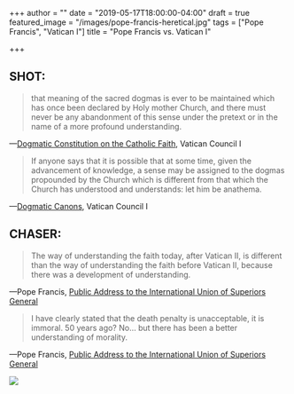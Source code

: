 +++
author = ""
date = "2019-05-17T18:00:00-04:00"
draft = true
featured_image = "/images/pope-francis-heretical.jpg"
tags = ["Pope Francis", "Vatican I"]
title = "Pope Francis vs. Vatican I"

+++
## SHOT:

> that meaning of the sacred dogmas is ever to be maintained which has once been declared by Holy mother Church, and there must never be any abandonment of this sense under the pretext or in the name of a more profound understanding.

—[Dogmatic Constitution on the Catholic Faith](https://www.ewtn.com/library/COUNCILS/V1.HTM#4 "Dogmatic Constitution on the Catholic Faith"), Vatican Council I

> If anyone says that it is possible that at some time, given the advancement of knowledge, a sense may be assigned to the dogmas propounded by the Church which is different from that which the Church has understood and understands: let him be anathema.

—[Dogmatic Canons](https://www.ewtn.com/library/COUNCILS/V1.HTM#5 "Dogmatic Canons, Vatican Council I"), Vatican Council I

## CHASER:

> The way of understanding the faith today, after Vatican II, is different than the way of understanding the faith before Vatican II, because there was a development of understanding.

—Pope Francis, [Public Address to the International Union of Superiors General](https://twitter.com/CatholicSat/status/1126800009847087105 "Pope Francis addresses the International Union of Superiors General")

> I have clearly stated that the death penalty is unacceptable, it is immoral. 50 years ago? No… but there has been a better understanding of morality.

—Pope Francis, [Public Address to the International Union of Superiors General](https://twitter.com/CatholicSat/status/1126800009847087105 "Pope Francis addresses the International Union of Superiors General")

![](/images/francisquote.jpg)